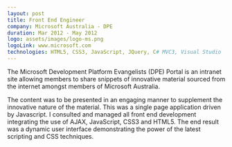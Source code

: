 ```yaml
---
layout: post
title: Front End Engineer
company: Microsoft Australia - DPE
duration: Mar 2012 - May 2012
logo: assets/images/logo-ms.png
logoLink: www.microsoft.com
technologies: HTML5, CSS3, JavaScript, JQuery, C# MVC3, Visual Studio
---
```


The Microsoft Development Platform Evangelists (DPE) Portal is an intranet site allowing members to share snippets of innovative material sourced from the internet amongst members of Microsoft Australia.

The content was to be presented in an engaging manner to supplement the innovative nature of the material. This was a single page application driven by Javascript. I consulted and managed all front end development integrating the use of AJAX, JavaScript, CSS3 and HTML5. The end result was a dynamic user interface demonstrating the power of the latest scripting and CSS techniques.